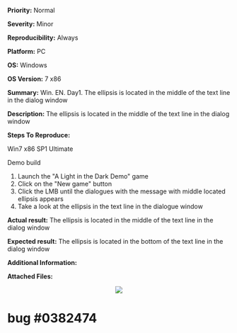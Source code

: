 **Priority:** Normal

**Severity:** Minor

**Reproducibility:** Always

**Platform:** PC

**OS:** Windows

**OS Version:** 7 x86

**Summary:** Win. EN. Day1. The ellipsis is located in the middle of the text line in the dialog window

**Description:** The ellipsis is located in the middle of the text line in the dialog window

**Steps To Reproduce:**

Win7 x86 SP1 Ultimate

Demo build

1. Launch the "A Light in the Dark Demo" game
2. Click on the "New game" button
3. Click the LMB until the dialogues with the message with middle located ellipsis appears
4. Take a look at the ellipsis in the text line in the dialogue window

**Actual result:** The ellipsis is located in the middle of the text line in the dialog window

**Expected result:** The ellipsis is located in the bottom of the text line in the dialog window

**Additional Information:**

**Attached Files:**

<p align="center">
  <img src="https://image.ibb.co/jg9ysH/2018_03_27_13_30_05.jpg">
  
  # bug #0382474
  </p>


